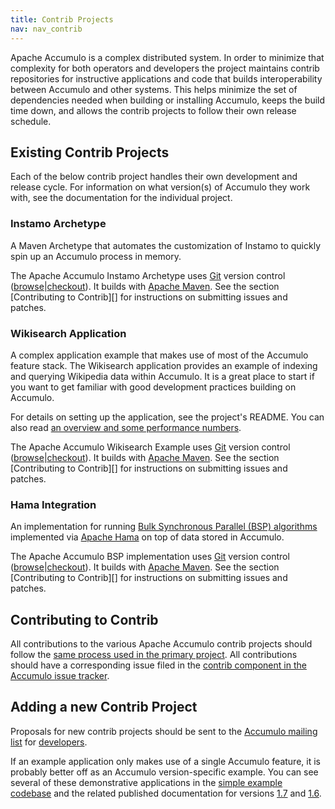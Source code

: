 ```yaml
---
title: Contrib Projects
nav: nav_contrib
---
```


Apache Accumulo is a complex distributed system. In order to minimize that
complexity for both operators and developers the project maintains contrib
repositories for instructive applications and code that builds interoperability
between Accumulo and other systems. This helps minimize the set of dependencies
needed when building or installing Accumulo, keeps the build time down, and
allows the contrib projects to follow their own release schedule.

## Existing Contrib Projects

Each of the below contrib project handles their own development and release
cycle. For information on what version(s) of Accumulo they work with, see the
documentation for the individual project.

### Instamo Archetype

A Maven Archetype that automates the customization of Instamo to quickly spin
up an Accumulo process in memory.

The Apache Accumulo Instamo Archetype uses [Git][gitbook] version control
([browse][instamo-browse]|[checkout][instamo-checkout]). It builds with [Apache
Maven][maven-proj]. See the section [Contributing to Contrib][] for
instructions on submitting issues and patches.

### Wikisearch Application

A complex application example that makes use of most of the Accumulo feature
stack. The Wikisearch application provides an example of indexing and querying
Wikipedia data within Accumulo. It is a great place to start if you want to get
familiar with good development practices building on Accumulo. 

For details on setting up the application, see the project&apos;s README. You can
also read [an overview and some performance numbers][wikisearch].

The Apache Accumulo Wikisearch Example uses [Git][gitbook] version control
([browse][wikisearch-browse]|[checkout][wikisearch-checkout]). It builds with
[Apache Maven][maven-proj]. See the section [Contributing to Contrib][] for
instructions on submitting issues and patches.

### Hama Integration

An implementation for running [Bulk Synchronous Parallel (BSP)
algorithms][bsp-alg] implemented via [Apache Hama][hama] on top of data stored
in Accumulo.

The Apache Accumulo BSP implementation uses [Git][gitbook] version control
([browse][bsp-browse]|[checkout][bsp-checkout]).  It builds with [Apache
Maven][maven-proj]. See the section [Contributing to Contrib][] for
instructions on submitting issues and patches.

## Contributing to Contrib

All contributions to the various Apache Accumulo contrib projects should follow
the [same process used in the primary project][git-process]. All contributions
should have a corresponding issue filed in the [contrib component in the
Accumulo issue tracker][jira-component].

## Adding a new Contrib Project

Proposals for new contrib projects should be sent to the [Accumulo mailing
list][mailing-list] for [developers][mail-with-subj]. 

If an example application only makes use of a single Accumulo feature, it is
probably better off as an Accumulo version-specific example. You can see
several of these demonstrative applications in the [simple example
codebase][examples-simple] and the related published documentation for versions
[1.7][17EXAMPLES] and [1.6][16EXAMPLES].

[gitbook]: http://git-scm.com
[instamo-browse]: https://git-wip-us.apache.org/repos/asf?p=accumulo-instamo-archetype.git;a=summary
[instamo-checkout]: https://git-wip-us.apache.org/repos/asf/accumulo-instamo-archetype.git
[maven-proj]: http://maven.apache.org
[wikisearch]: example/wikisearch.html
[wikisearch-browse]: https://git-wip-us.apache.org/repos/asf?p=accumulo-wikisearch.git;a=summary
[wikisearch-checkout]: https://git-wip-us.apache.org/repos/asf/accumulo-wikisearch.git
[bsp-alg]: http://hama.apache.org/hama_bsp_tutorial.html
[hama]: http://hama.apache.org
[bsp-browse]: https://git-wip-us.apache.org/repos/asf?p=accumulo-bsp.git;a=summary
[bsp-checkout]: https://git-wip-us.apache.org/repos/asf/accumulo-bsp.git
[git-process]: git.html#the-implementation
[jira-component]: https://issues.apache.org/jira/browse/ACCUMULO/component/12316610
[mailing-list]: mailing_list.html
[mail-with-subj]: mailto:dev@accumulo.apache.org?subject=[Accumulo+Contrib+Proposal]
[examples-simple]: https://git-wip-us.apache.org/repos/asf?p=accumulo.git;a=tree;f=examples/simple;
[16EXAMPLES]: 1.6/examples/
[17EXAMPLES]: 1.7/examples/
